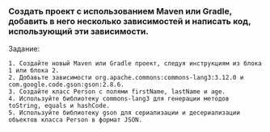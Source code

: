 ### Создать проект с использованием Maven или Gradle, добавить в него несколько зависимостей и написать код, использующий эти зависимости.
Задание:


	1. Создайте новый Maven или Gradle проект, следуя инструкциям из блока 1 или блока 2.
	2. Добавьте зависимости org.apache.commons:commons-lang3:3.12.0 и com.google.code.gson:gson:2.8.6.
	3. Создайте класс Person с полями firstName, lastName и age.
	4. Используйте библиотеку commons-lang3 для генерации методов toString, equals и hashCode.
	5. Используйте библиотеку gson для сериализации и десериализации объектов класса Person в формат JSON.